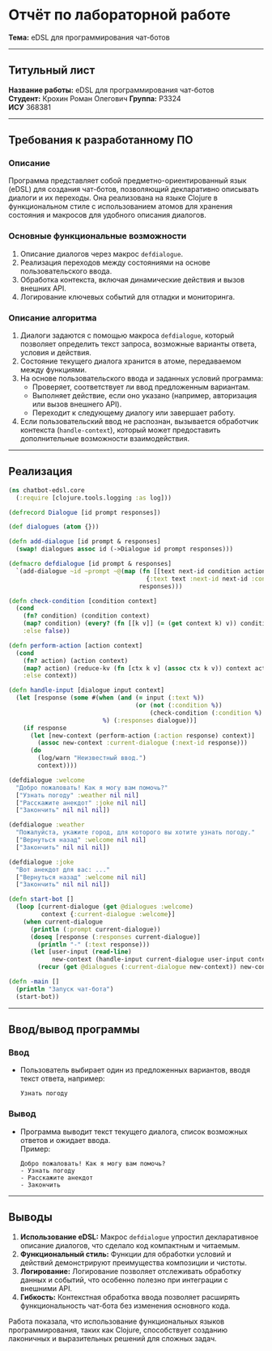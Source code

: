# Отчёт по лабораторной работе  
**Тема:** eDSL для программирования чат-ботов  

---

## Титульный лист  

**Название работы:** eDSL для программирования чат-ботов  
**Студент:** Крохин Роман Олегович 
**Группа:** P3324  
**ИСУ** 368381

---

## Требования к разработанному ПО  

### Описание  
Программа представляет собой предметно-ориентированный язык (eDSL) для создания чат-ботов, позволяющий декларативно описывать диалоги и их переходы. Она реализована на языке Clojure в функциональном стиле с использованием атомов для хранения состояния и макросов для удобного описания диалогов.

### Основные функциональные возможности  
1. Описание диалогов через макрос `defdialogue`.
2. Реализация переходов между состояниями на основе пользовательского ввода.
3. Обработка контекста, включая динамические действия и вызов внешних API.
4. Логирование ключевых событий для отладки и мониторинга.  

### Описание алгоритма  
1. Диалоги задаются с помощью макроса `defdialogue`, который позволяет определить текст запроса, возможные варианты ответа, условия и действия.  
2. Состояние текущего диалога хранится в атоме, передаваемом между функциями.  
3. На основе пользовательского ввода и заданных условий программа:
   - Проверяет, соответствует ли ввод предложенным вариантам.
   - Выполняет действие, если оно указано (например, авторизация или вызов внешнего API).
   - Переходит к следующему диалогу или завершает работу.  
4. Если пользовательский ввод не распознан, вызывается обработчик контекста (`handle-context`), который может предоставить дополнительные возможности взаимодействия.  

---

## Реализация  

```clojure
(ns chatbot-edsl.core
  (:require [clojure.tools.logging :as log]))

(defrecord Dialogue [id prompt responses])

(def dialogues (atom {}))

(defn add-dialogue [id prompt & responses]
  (swap! dialogues assoc id (->Dialogue id prompt responses)))

(defmacro defdialogue [id prompt & responses]
  `(add-dialogue ~id ~prompt ~@(map (fn [[text next-id condition action]]
                                      {:text text :next-id next-id :condition condition :action action})
                                    responses)))

(defn check-condition [condition context]
  (cond
    (fn? condition) (condition context)
    (map? condition) (every? (fn [[k v]] (= (get context k) v)) condition)
    :else false))

(defn perform-action [action context]
  (cond
    (fn? action) (action context)
    (map? action) (reduce-kv (fn [ctx k v] (assoc ctx k v)) context action)
    :else context))

(defn handle-input [dialogue input context]
  (let [response (some #(when (and (= input (:text %))
                                   (or (not (:condition %))
                                       (check-condition (:condition %) context)))
                          %) (:responses dialogue))]
    (if response
      (let [new-context (perform-action (:action response) context)]
        (assoc new-context :current-dialogue (:next-id response)))
      (do
        (log/warn "Неизвестный ввод.")
        context))))

(defdialogue :welcome
  "Добро пожаловать! Как я могу вам помочь?"
  ["Узнать погоду" :weather nil nil]
  ["Расскажите анекдот" :joke nil nil]
  ["Закончить" nil nil nil])

(defdialogue :weather
  "Пожалуйста, укажите город, для которого вы хотите узнать погоду."
  ["Вернуться назад" :welcome nil nil]
  ["Закончить" nil nil nil])

(defdialogue :joke
  "Вот анекдот для вас: ..."
  ["Вернуться назад" :welcome nil nil]
  ["Закончить" nil nil nil])

(defn start-bot []
  (loop [current-dialogue (get @dialogues :welcome)
         context {:current-dialogue :welcome}]
    (when current-dialogue
      (println (:prompt current-dialogue))
      (doseq [response (:responses current-dialogue)]
        (println "-" (:text response)))
      (let [user-input (read-line)
            new-context (handle-input current-dialogue user-input context)]
        (recur (get @dialogues (:current-dialogue new-context)) new-context)))))

(defn -main []
  (println "Запуск чат-бота")
  (start-bot))
```

---

## Ввод/вывод программы  

### Ввод  
- Пользователь выбирает один из предложенных вариантов, вводя текст ответа, например:  
  ```
  Узнать погоду
  ```

### Вывод  
- Программа выводит текст текущего диалога, список возможных ответов и ожидает ввода.  
  Пример:  
  ```
  Добро пожаловать! Как я могу вам помочь?
  - Узнать погоду
  - Расскажите анекдот
  - Закончить
  ```

---

## Выводы  

1. **Использование eDSL:** Макрос `defdialogue` упростил декларативное описание диалогов, что сделало код компактным и читаемым.  
2. **Функциональный стиль:** Функции для обработки условий и действий демонстрируют преимущества композиции и чистоты.  
3. **Логирование:** Логирование позволяет отслеживать обработку данных и событий, что особенно полезно при интеграции с внешними API.  
4. **Гибкость:** Контекстная обработка ввода позволяет расширять функциональность чат-бота без изменения основного кода.  

Работа показала, что использование функциональных языков программирования, таких как Clojure, способствует созданию лаконичных и выразительных решений для сложных задач.  
